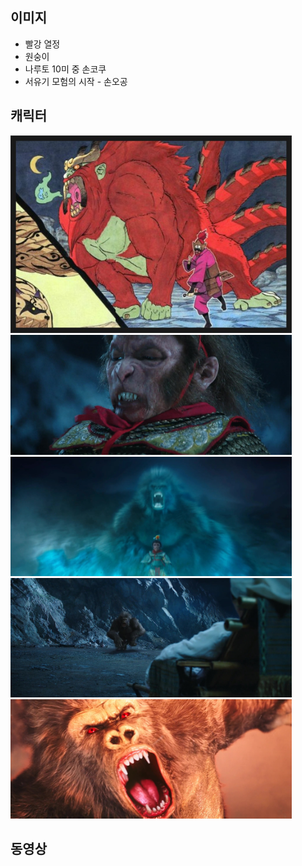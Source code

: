 
## 이미지
- 빨강 열정
- 원숭이
- 나루토 10미 중 손코쿠
- 서유기 모험의 시작 - 손오공

## 캐릭터
<img src="/doc/img/dkbd_logo.jpg" alt="img" style="width: 450px;"/>
<img src="/doc/img/mk01.jpg" alt="img" style="width: 450px;"/>
<img src="/doc/img/mk02.jpg" alt="img" style="width: 450px;"/>
<img src="/doc/img/mk03.jpg" alt="img" style="width: 450px;"/>
<img src="/doc/img/mk04.jpg" alt="img" style="width: 450px;"/>

## 동영상
